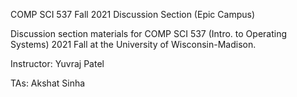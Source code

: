 COMP SCI 537 Fall 2021 Discussion Section (Epic Campus)

Discussion section materials for COMP SCI 537 (Intro. to Operating Systems) 2021 Fall at the University of Wisconsin-Madison.

Instructor: Yuvraj Patel

TAs: Akshat Sinha